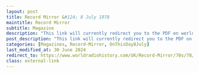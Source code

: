 ```yaml
---
layout: post
title: Record Mirror &#124; 8 July 1978
maintitle: Record Mirror
subtitle: Magazine
description: "This link will currently redirect you to the PDF on worldradiohistory.com Once your viewing page 29 of the PDF go to the  &quot;Fan Clubs&quot; section."
post_description: "This link will currently redirect you to the PDF on worldradiohistory.com Once your viewing page 29 of the PDF go to the  &quot;Fan Clubs&quot; section."
categories: [Magazines, Record-Mirror, OnThisDay8July]
last_modified_at: 30 June 2024
redirect_to: https://www.worldradiohistory.com/UK/Record-Mirror/70s/78/Record-Mirror-1978-07-08.pdf#page=29
class: external-link
---
```


